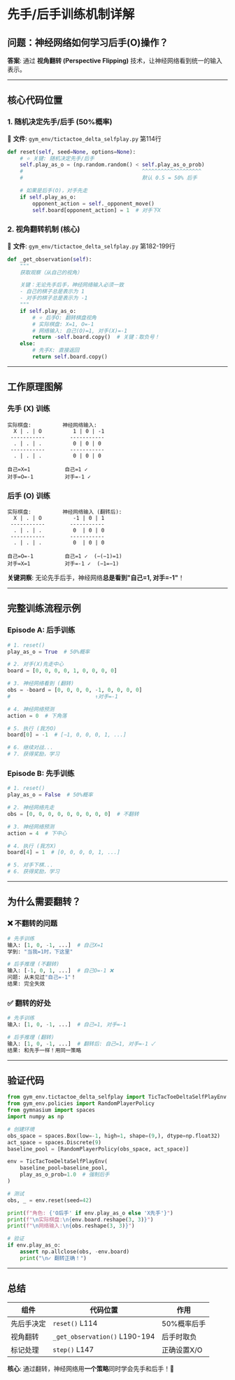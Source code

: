 # 先手/后手训练机制详解

## 问题：神经网络如何学习后手(O)操作？

**答案**: 通过 **视角翻转 (Perspective Flipping)** 技术，让神经网络看到统一的输入表示。

---

## 核心代码位置

### 1. 随机决定先手/后手 (50%概率)

📍 **文件**: `gym_env/tictactoe_delta_selfplay.py` 第114行

```python
def reset(self, seed=None, options=None):
    # ⭐ 关键: 随机决定先手/后手
    self.play_as_o = (np.random.random() < self.play_as_o_prob)
    #                                      ^^^^^^^^^^^^^^^^^^^
    #                                      默认 0.5 = 50% 后手

    # 如果是后手(O)，对手先走
    if self.play_as_o:
        opponent_action = self._opponent_move()
        self.board[opponent_action] = 1  # 对手下X
```

### 2. 视角翻转机制 (核心)

📍 **文件**: `gym_env/tictactoe_delta_selfplay.py` 第182-199行

```python
def _get_observation(self):
    """
    获取观察（从自己的视角）

    关键：无论先手后手，神经网络输入必须一致
    - 自己的棋子总是表示为 1
    - 对手的棋子总是表示为 -1
    """
    if self.play_as_o:
        # ⭐ 后手O: 翻转棋盘视角
        # 实际棋盘: X=1, O=-1
        # 网络输入: 自己(O)=1, 对手(X)=-1
        return -self.board.copy()  # 关键：取负号！
    else:
        # 先手X: 直接返回
        return self.board.copy()
```

---

## 工作原理图解

### 先手 (X) 训练

```
实际棋盘:          神经网络输入:
  X | . | O          1 | 0 | -1
 -----------        -----------
  . | . | .          0 | 0 | 0
 -----------        -----------
  . | . | .          0 | 0 | 0

自己=X=1           自己=1 ✓
对手=O=-1          对手=-1 ✓
```

### 后手 (O) 训练

```
实际棋盘:          神经网络输入 (翻转后):
  X | . | O          -1 | 0 | 1
 -----------        -----------
  . | . | .          0  | 0 | 0
 -----------        -----------
  . | . | .          0  | 0 | 0

自己=O=-1          自己=1 ✓  (−(−1)=1)
对手=X=1           对手=-1 ✓  (−1=−1)
```

**关键洞察**: 无论先手后手，神经网络**总是看到"自己=1, 对手=-1"**！

---

## 完整训练流程示例

### Episode A: 后手训练

```python
# 1. reset()
play_as_o = True  # 50%概率

# 2. 对手(X)先走中心
board = [0, 0, 0, 0, 1, 0, 0, 0, 0]

# 3. 神经网络看到 (翻转)
obs = -board = [0, 0, 0, 0, -1, 0, 0, 0, 0]
#                           ↑对手=-1

# 4. 神经网络预测
action = 0  # 下角落

# 5. 执行 (我方O)
board[0] = -1  # [−1, 0, 0, 0, 1, ...]

# 6. 继续对战...
# 7. 获得奖励，学习
```

### Episode B: 先手训练

```python
# 1. reset()
play_as_o = False  # 50%概率

# 2. 神经网络先走
obs = [0, 0, 0, 0, 0, 0, 0, 0, 0]  # 不翻转

# 3. 神经网络预测
action = 4  # 下中心

# 4. 执行 (我方X)
board[4] = 1  # [0, 0, 0, 0, 1, ...]

# 5. 对手下棋...
# 6. 获得奖励，学习
```

---

## 为什么需要翻转？

### ❌ 不翻转的问题

```python
# 先手训练
输入: [1, 0, -1, ...]  # 自己X=1
学到: "当我=1时，下这里"

# 后手推理 (不翻转)
输入: [-1, 0, 1, ...]  # 自己O=-1 ❌
问题: 从未见过"自己=-1"！
结果: 完全失效
```

### ✅ 翻转的好处

```python
# 先手训练
输入: [1, 0, -1, ...]  # 自己=1, 对手=-1

# 后手推理 (翻转)
输入: [1, 0, -1, ...]  # 翻转后: 自己=1, 对手=-1 ✓
结果: 和先手一样！用同一策略
```

---

## 验证代码

```python
from gym_env.tictactoe_delta_selfplay import TicTacToeDeltaSelfPlayEnv
from gym_env.policies import RandomPlayerPolicy
from gymnasium import spaces
import numpy as np

# 创建环境
obs_space = spaces.Box(low=-1, high=1, shape=(9,), dtype=np.float32)
act_space = spaces.Discrete(9)
baseline_pool = [RandomPlayerPolicy(obs_space, act_space)]

env = TicTacToeDeltaSelfPlayEnv(
    baseline_pool=baseline_pool,
    play_as_o_prob=1.0  # 强制后手
)

# 测试
obs, _ = env.reset(seed=42)

print(f"角色: {'O后手' if env.play_as_o else 'X先手'}")
print(f"\n实际棋盘:\n{env.board.reshape(3, 3)}")
print(f"\n网络输入:\n{obs.reshape(3, 3)}")

# 验证
if env.play_as_o:
    assert np.allclose(obs, -env.board)
    print("\n✓ 翻转正确！")
```

---

## 总结

| 组件 | 代码位置 | 作用 |
|------|---------|------|
| 先后手决定 | `reset()` L114 | 50%概率后手 |
| 视角翻转 | `_get_observation()` L190-194 | 后手时取负 |
| 标记处理 | `step()` L147 | 正确设置X/O |

**核心**: 通过翻转，神经网络用**一个策略**同时学会先手和后手！🎯
